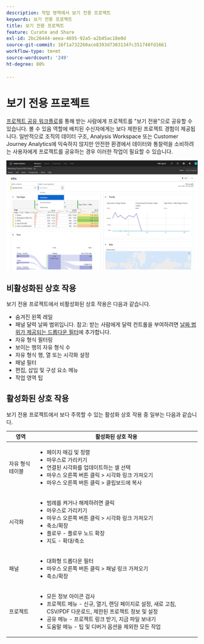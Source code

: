 ```yaml
---
description: 작업 영역에서 보기 전용 프로젝트
keywords: 보기 전용 프로젝트
title: 보기 전용 프로젝트
feature: Curate and Share
exl-id: 2bc26444-aeea-4695-92a5-a2b45ac18e0d
source-git-commit: 16f1a732260ace8393d7303134fc351740fd1661
workflow-type: tm+mt
source-wordcount: '249'
ht-degree: 80%

---
```


# 보기 전용 프로젝트

[프로젝트 공유 워크플로](/help/analysis-workspace/curate-share/share-projects.md)를 통해 받는 사람에게 프로젝트를 &quot;보기 전용&quot;으로 공유할 수 있습니다. 볼 수 있음 역할에 배치된 수신자에게는 보다 제한된 프로젝트 경험이 제공됩니다. 일반적으로 조직의 데이터 구조, Analysis Workspace 또는 Customer Journey Analytics에 익숙하지 않지만 안전한 환경에서 데이터와 통찰력을 소비하려는 사용자에게 프로젝트를 공유하는 경우 이러한 작업이 필요할 수 있습니다.

![보기 전용 공유 프로젝트.](assets/view-only-project.png)

## 비활성화된 상호 작용

보기 전용 프로젝트에서 비활성화된 상호 작용은 다음과 같습니다.

* 숨겨진 왼쪽 레일
* 패널 달력 날짜 범위입니다. 참고: 받는 사람에게 달력 컨트롤을 부여하려면 [날짜 범위가 제공되는 드롭다운 필터](https://experienceleague.adobe.com/docs/analytics-learn/tutorials/analysis-workspace/using-panels/using-drop-down-filters.html?lang=ko-KR)에 추가합니다.
* 자유 형식 필터링
* 보이는 행의 자유 형식 수
* 자유 형식 행, 열 또는 시각화 설정
* 패널 필터
* 편집, 삽입 및 구성 요소 메뉴
* 작업 영역 팁

## 활성화된 상호 작용

보기 전용 프로젝트에서 보다 주목할 수 있는 활성화 상호 작용 중 일부는 다음과 같습니다.

| 영역 | 활성화된 상호 작용 |
| --- | --- |
| 자유 형식 테이블 | <ul><li>페이지 매김 및 정렬</li><li>마우스로 가리키기</li><li>연결된 시각화를 업데이트하는 셀 선택</li><li>마우스 오른쪽 버튼 클릭 > 시각화 링크 가져오기</li><li>마우스 오른쪽 버튼 클릭 > 클립보드에 복사</li></ul> |
| 시각화 | <ul><li>범례를 켜거나 해제하려면 클릭</li><li>마우스로 가리키기</li><li>마우스 오른쪽 버튼 클릭 > 시각화 링크 가져오기</li><li>축소/확장</li><li>플로우 - 플로우 노드 확장</li><li>지도 - 확대/축소</li></ul> |
| 패널 | <ul><li>대화형 드롭다운 필터</li><li>마우스 오른쪽 버튼 클릭 > 패널 링크 가져오기</li><li>축소/확장</li></ul> |
| 프로젝트 | <ul><li>모든 정보 아이콘 검사</li><li>프로젝트 메뉴 - 신규, 열기, 랜딩 페이지로 설정, 새로 고침, CSV/PDF 다운로드, 제한된 프로젝트 정보 및 설정</li><li>공유 메뉴 - 프로젝트 링크 받기, 지금 파일 보내기</li><li>도움말 메뉴 - 팁 및 디버거 옵션을 제외한 모든 작업</li></ul> |
